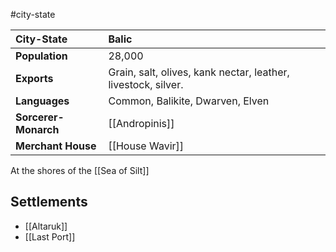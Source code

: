 #city-state 

| City-State | Balic |
|:-|:-|
| **Population** | 28,000 |
| **Exports** | Grain, salt, olives, kank nectar, leather, livestock, silver. |
| **Languages** | Common, Balikite, Dwarven, Elven |
| **Sorcerer-Monarch** | [[Andropinis]] |
| **Merchant House** | [[House Wavir]] |

At the shores of the [[Sea of Silt]]

## Settlements
- [[Altaruk]]
- [[Last Port]]
